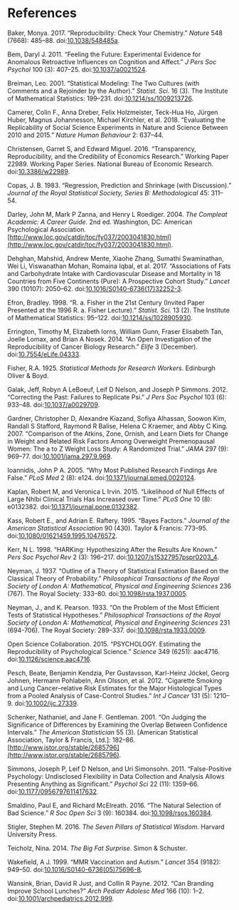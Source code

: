 # References

Baker, Monya. 2017\. “Reproducibility: Check Your Chemistry.” _Nature_ 548 (7668): 485–88\. doi:[10.1038/548485a](https://doi.org/10.1038/548485a).

Bem, Daryl J. 2011\. “Feeling the Future: Experimental Evidence for Anomalous Retroactive Influences on Cognition and Affect.” _J Pers Soc Psychol_ 100 (3): 407–25\. doi:[10.1037/a0021524](https://doi.org/10.1037/a0021524).

Breiman, Leo. 2001\. “Statistical Modeling: The Two Cultures (with Comments and a Rejoinder by the Author).” _Statist. Sci._ 16 (3). The Institute of Mathematical Statistics: 199–231\. doi:[10.1214/ss/1009213726](https://doi.org/10.1214/ss/1009213726).

Camerer, Colin F., Anna Dreber, Felix Holzmeister, Teck-Hua Ho, Jürgen Huber, Magnus Johannesson, Michael Kirchler, et al. 2018\. “Evaluating the Replicability of Social Science Experiments in Nature and Science Between 2010 and 2015.” _Nature Human Behaviour_ 2: 637–44.

Christensen, Garret S, and Edward Miguel. 2016\. “Transparency, Reproducibility, and the Credibility of Economics Research.” Working Paper 22989\. Working Paper Series. National Bureau of Economic Research. doi:[10.3386/w22989](https://doi.org/10.3386/w22989).

Copas, J. B. 1983\. “Regression, Prediction and Shrinkage (with Discussion).” _Journal of the Royal Statistical Society, Series B: Methodological_ 45: 311–54.

Darley, John M, Mark P Zanna, and Henry L Roediger. 2004\. _The Compleat Academic: A Career Guide_. 2nd ed. Washington, DC: American Psychological Association. [http://www.loc.gov/catdir/toc/fy037/2003041830.html](http://www.loc.gov/catdir/toc/fy037/2003041830.html).

Dehghan, Mahshid, Andrew Mente, Xiaohe Zhang, Sumathi Swaminathan, Wei Li, Viswanathan Mohan, Romaina Iqbal, et al. 2017\. “Associations of Fats and Carbohydrate Intake with Cardiovascular Disease and Mortality in 18 Countries from Five Continents (Pure): A Prospective Cohort Study.” _Lancet_ 390 (10107): 2050–62\. doi:[10.1016/S0140-6736(17)32252-3](https://doi.org/10.1016/S0140-6736(17)32252-3).

Efron, Bradley. 1998\. “R. a. Fisher in the 21st Century (Invited Paper Presented at the 1996 R. a. Fisher Lecture).” _Statist. Sci._ 13 (2). The Institute of Mathematical Statistics: 95–122\. doi:[10.1214/ss/1028905930](https://doi.org/10.1214/ss/1028905930).

Errington, Timothy M, Elizabeth Iorns, William Gunn, Fraser Elisabeth Tan, Joelle Lomax, and Brian A Nosek. 2014\. “An Open Investigation of the Reproducibility of Cancer Biology Research.” _Elife_ 3 (December). doi:[10.7554/eLife.04333](https://doi.org/10.7554/eLife.04333).

Fisher, R.A. 1925\. _Statistical Methods for Research Workers_. Edinburgh Oliver & Boyd.

Galak, Jeff, Robyn A LeBoeuf, Leif D Nelson, and Joseph P Simmons. 2012\. “Correcting the Past: Failures to Replicate Psi.” _J Pers Soc Psychol_ 103 (6): 933–48\. doi:[10.1037/a0029709](https://doi.org/10.1037/a0029709).

Gardner, Christopher D, Alexandre Kiazand, Sofiya Alhassan, Soowon Kim, Randall S Stafford, Raymond R Balise, Helena C Kraemer, and Abby C King. 2007\. “Comparison of the Atkins, Zone, Ornish, and Learn Diets for Change in Weight and Related Risk Factors Among Overweight Premenopausal Women: The a to Z Weight Loss Study: A Randomized Trial.” _JAMA_ 297 (9): 969–77\. doi:[10.1001/jama.297.9.969](https://doi.org/10.1001/jama.297.9.969).

Ioannidis, John P A. 2005\. “Why Most Published Research Findings Are False.” _PLoS Med_ 2 (8): e124\. doi:[10.1371/journal.pmed.0020124](https://doi.org/10.1371/journal.pmed.0020124).

Kaplan, Robert M, and Veronica L Irvin. 2015\. “Likelihood of Null Effects of Large Nhlbi Clinical Trials Has Increased over Time.” _PLoS One_ 10 (8): e0132382\. doi:[10.1371/journal.pone.0132382](https://doi.org/10.1371/journal.pone.0132382).

Kass, Robert E., and Adrian E. Raftery. 1995\. “Bayes Factors.” _Journal of the American Statistical Association_ 90 (430). Taylor & Francis: 773–95\. doi:[10.1080/01621459.1995.10476572](https://doi.org/10.1080/01621459.1995.10476572).

Kerr, N L. 1998\. “HARKing: Hypothesizing After the Results Are Known.” _Pers Soc Psychol Rev_ 2 (3): 196–217\. doi:[10.1207/s15327957pspr0203_4](https://doi.org/10.1207/s15327957pspr0203_4).

Neyman, J. 1937\. “Outline of a Theory of Statistical Estimation Based on the Classical Theory of Probability.” _Philosophical Transactions of the Royal Society of London A: Mathematical, Physical and Engineering Sciences_ 236 (767). The Royal Society: 333–80\. doi:[10.1098/rsta.1937.0005](https://doi.org/10.1098/rsta.1937.0005).

Neyman, J., and K. Pearson. 1933\. “On the Problem of the Most Efficient Tests of Statistical Hypotheses.” _Philosophical Transactions of the Royal Society of London A: Mathematical, Physical and Engineering Sciences_ 231 (694-706). The Royal Society: 289–337\. doi:[10.1098/rsta.1933.0009](https://doi.org/10.1098/rsta.1933.0009).

Open Science Collaboration. 2015\. “PSYCHOLOGY. Estimating the Reproducibility of Psychological Science.” _Science_ 349 (6251): aac4716\. doi:[10.1126/science.aac4716](https://doi.org/10.1126/science.aac4716).

Pesch, Beate, Benjamin Kendzia, Per Gustavsson, Karl-Heinz Jöckel, Georg Johnen, Hermann Pohlabeln, Ann Olsson, et al. 2012\. “Cigarette Smoking and Lung Cancer–relative Risk Estimates for the Major Histological Types from a Pooled Analysis of Case-Control Studies.” _Int J Cancer_ 131 (5): 1210–9\. doi:[10.1002/ijc.27339](https://doi.org/10.1002/ijc.27339).

Schenker, Nathaniel, and Jane F. Gentleman. 2001\. “On Judging the Significance of Differences by Examining the Overlap Between Confidence Intervals.” _The American Statistician_ 55 (3). [American Statistical Association, Taylor & Francis, Ltd.]: 182–86\. [http://www.jstor.org/stable/2685796](http://www.jstor.org/stable/2685796).

Simmons, Joseph P, Leif D Nelson, and Uri Simonsohn. 2011\. “False-Positive Psychology: Undisclosed Flexibility in Data Collection and Analysis Allows Presenting Anything as Significant.” _Psychol Sci_ 22 (11): 1359–66\. doi:[10.1177/0956797611417632](https://doi.org/10.1177/0956797611417632).

Smaldino, Paul E, and Richard McElreath. 2016\. “The Natural Selection of Bad Science.” _R Soc Open Sci_ 3 (9): 160384\. doi:[10.1098/rsos.160384](https://doi.org/10.1098/rsos.160384).

Stigler, Stephen M. 2016\. _The Seven Pillars of Statistical Wisdom_. Harvard University Press.

Teicholz, Nina. 2014\. _The Big Fat Surprise_. Simon & Schuster.

Wakefield, A J. 1999\. “MMR Vaccination and Autism.” _Lancet_ 354 (9182): 949–50\. doi:[10.1016/S0140-6736(05)75696-8](https://doi.org/10.1016/S0140-6736(05)75696-8).

Wansink, Brian, David R Just, and Collin R Payne. 2012\. “Can Branding Improve School Lunches?” _Arch Pediatr Adolesc Med_ 166 (10): 1–2\. doi:[10.1001/archpediatrics.2012.999](https://doi.org/10.1001/archpediatrics.2012.999).